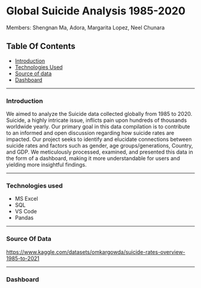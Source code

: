 # Global Suicide Analysis 1985-2020
Members:  Shengnan Ma, Adora, Margarita Lopez, Neel Chunara 

## Table Of Contents

 * [Introduction](#Introduction)
 * [Technologies Used](#Technologies-Used)
 * [Source of data](#Source-of-data)
 * [Dashboard](#Dashboard)

______________________________________________


### Introduction

We aimed to analyze the Suicide data collected globally from 1985 to 2020. Suicide, a highly intricate issue, inflicts pain upon hundreds of thousands worldwide yearly. Our primary goal in this data compilation is to contribute to an informed and open discussion regarding how suicide rates are impacted. Our project seeks to identify and elucidate connections between suicide rates and factors such as gender, age groups/generations, Country, and GDP. We meticulously processed, examined, and presented this data in the form of a dashboard, making it more understandable for users and yielding more insightful findings.


_______________________________________________

### Technologies used

* MS Excel
* SQL
* VS Code
* Pandas

_______________________________________________

### Source Of Data

https://www.kaggle.com/datasets/omkargowda/suicide-rates-overview-1985-to-2021

_______________________________________________

### Dashboard



  
